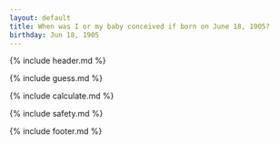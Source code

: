 ```yaml
---
layout: default
title: When was I or my baby conceived if born on June 18, 1905?
birthday: Jun 18, 1905
---
```


{% include header.md %}

{% include guess.md %}

{% include calculate.md %}

{% include safety.md %}

{% include footer.md %}



